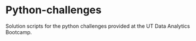 # Python-challenges

Solution scripts for the python challenges provided at the UT Data Analytics Bootcamp.
